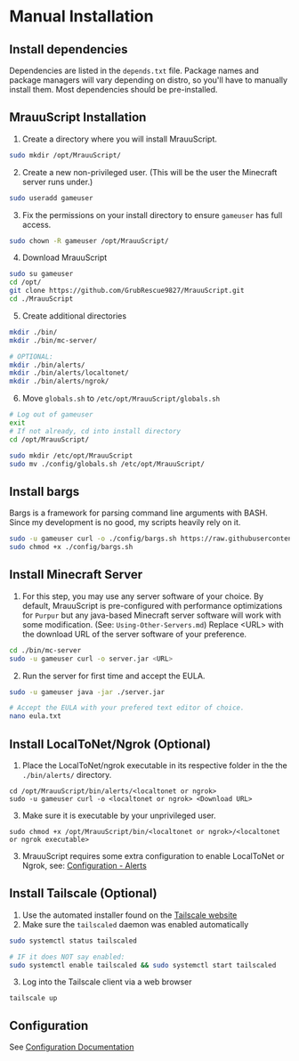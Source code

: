 # Manual Installation 

## Install dependencies
Dependencies are listed in the `depends.txt` file. Package names and package managers will vary depending on distro, so you'll have to manually install them. Most dependencies should be pre-installed.

## MrauuScript Installation

1. Create a directory where you will install MrauuScript.

```bash
sudo mkdir /opt/MrauuScript/
```

2. Create a new non-privileged user. (This will be the user the Minecraft server runs under.)

```bash
sudo useradd gameuser
```

3. Fix the permissions on your install directory to ensure `gameuser` has full access.

```bash
sudo chown -R gameuser /opt/MrauuScript/
```

4. Download MrauuScript

```bash
sudo su gameuser
cd /opt/
git clone https://github.com/GrubRescue9827/MrauuScript.git
cd ./MrauuScript
```

5. Create additional directories
```bash
mkdir ./bin/
mkdir ./bin/mc-server/

# OPTIONAL:
mkdir ./bin/alerts/
mkdir ./bin/alerts/localtonet/
mkdir ./bin/alerts/ngrok/
```

6. Move `globals.sh` to `/etc/opt/MrauuScript/globals.sh`

```bash
# Log out of gameuser
exit
# If not already, cd into install directory
cd /opt/MrauuScript/

sudo mkdir /etc/opt/MrauuScript
sudo mv ./config/globals.sh /etc/opt/MrauuScript/
```

## Install bargs
Bargs is a framework for parsing command line arguments with BASH. Since my development is no good, my scripts heavily rely on it.

```bash
sudo -u gameuser curl -o ./config/bargs.sh https://raw.githubusercontent.com/unfor19/bargs/master/bargs.sh
sudo chmod +x ./config/bargs.sh
```

## Install Minecraft Server
1. For this step, you may use any server software of your choice. By default, MrauuScript is pre-configured with performance optimizations for `Purpur` but any java-based Minecraft server software will work with some modification. (See: `Using-Other-Servers.md`) Replace \<URL\> with the download URL of the server software of your preference.

```bash
cd ./bin/mc-server
sudo -u gameuser curl -o server.jar <URL>
```

2. Run the server for first time and accept the EULA.

```bash
sudo -u gameuser java -jar ./server.jar

# Accept the EULA with your prefered text editor of choice.
nano eula.txt
```

## Install LocalToNet/Ngrok (Optional)

1. Place the LocalToNet/ngrok executable in its respective folder in the the `./bin/alerts/` directory.

```
cd /opt/MrauuScript/bin/alerts/<localtonet or ngrok>
sudo -u gameuser curl -o <localtonet or ngrok> <Download URL>
```

3. Make sure it is executable by your unprivileged user.

```
sudo chmod +x /opt/MrauuScript/bin/<localtonet or ngrok>/<localtonet or ngrok executable>
```

3. MrauuScript requires some extra configuration to enable LocalToNet or Ngrok, see: [Configuration - Alerts](./config-alerts.md)

## Install Tailscale (Optional)

1. Use the automated installer found on the [Tailscale website](https://tailscale.com/download)
2. Make sure the `tailscaled` daemon was enabled automatically

```bash
sudo systemctl status tailscaled

# IF it does NOT say enabled:
sudo systemctl enable tailscaled && sudo systemctl start tailscaled
```

3. Log into the Tailscale client via a web browser

```
tailscale up
```

## Configuration
See [Configuration Documentation](./config.md)

